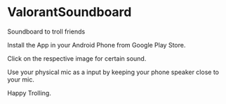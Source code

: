 # ValorantSoundboard
Soundboard to troll friends

Install the App in your Android Phone from Google Play Store.

Click on the respective image for certain sound.

Use your physical mic as a input by keeping your phone speaker close to your mic.

Happy Trolling.
